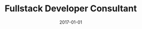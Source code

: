 ---
title: "Fullstack Developer Consultant"
company: "Marissa Ferienpark"
date: 2017-01-01
highlights: ['Developed marissa-ferienpark.de based on WordPress.']
skills: []
website: 'https://www.marissa-ferienpark.de'
---